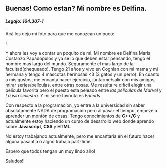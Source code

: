 ## Buenas! Como estan? Mi nombre es Delfina. 
##### Legajo: 164.307-1

Acá les dejo mi foto para que me conozcan un poco:

! 

Y ahora les voy a contar un poquito de mi. Mi nombre es Delfina Maria Costanzo Papadopulos y ya se lo que deben estar pensando, tengo el nombre mas largo del mundo. Seguramente el mas largo de la facultad(chequeado). Tengo 21 años y vivo en Coghlan con mi mama y mi hermana y tengo 4 mascotas hermosas <3 (3 gatos y un perro). En cuanto a mis gustos, me encanta hacer ejercicio, juntarme/salir con mis amigos, mirar series/películas, entre otras cosas. Me resulta re difícil elegir una película favorita pero el puesto esta peleado entre *las películas de Marvel* y *La isla siniestra*. Y mi serie favorita es *Friends*.


Con respecto a la programación, yo entre a la universidad sin saber absolutamente NADA de programación pero al pasar el tiempo, empeze a aprender un montón de cosas. Tengo conocimientos de **C++/C** y actualmente estoy haciendo un curso de desarrollo web donde aprendo sobre **Javascript**, **CSS** y **HTML**. 

No estoy trabajando actualmente, pero me encantaría en el futuro hacer alguna pasantía o algún trabajo part-time. 

Espero que todos tengan un muy lindo año!

Saludos!!


